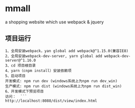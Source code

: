 # mmall
a shopping website which use webpack &amp; jquery

## 项目运行   
```  
1、全局安装webpack，yan global add webpack@^1.15.0(兼容IE8)
2、全局安装webpack-dev-server, yarn global add webpack-dev-server@^1.16.0
3、cd 项目根目录  
4、yarn（cnpm install）安装依赖项  
5、启动项目
开发模式: npm run dev (windows系统上为npm run dev_win)
生产模式: npm run dist (windows系统上为npm run dist_win)  
6、开发模式下预览项目  
访问：  ```   
http://localhost:8088/dist/view/index.html
